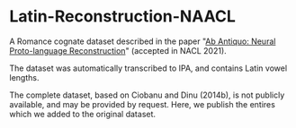 # Latin-Reconstruction-NAACL

A Romance cognate dataset described in the paper "[Ab Antiquo: Neural Proto-language Reconstruction](https://arxiv.org/pdf/1908.02477.pdf)" (accepted in NACL 2021).

The dataset was automatically transcribed to IPA, and contains Latin vowel lengths.

The complete dataset, based on Ciobanu and Dinu (2014b), is not publicly available, and may be provided by request. Here, we publish the entires which we added to the original dataset.
